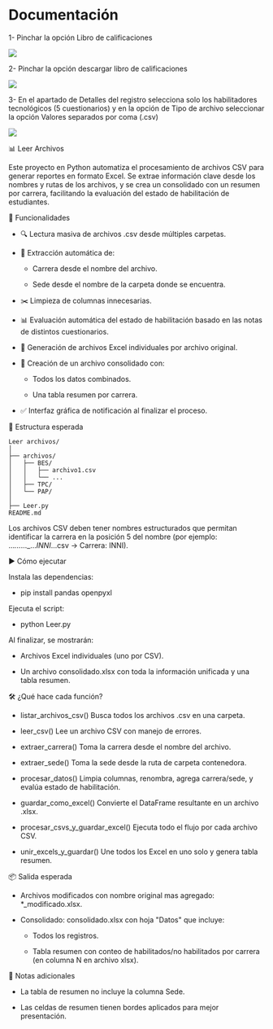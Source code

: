 <h1> Documentación</h1>
 
1-	Pinchar la opción Libro de calificaciones


<img src="https://lh3.googleusercontent.com/pw/AP1GczN43aea-KWNAmXGox0yU9BcLwb8WKb5RKQEXOjgH5yPneOSSUBf4ngt-iA2uP8Oq79tuJLCGQpmPhizFwmLxXoUNjQztTvJ58XCfC74BdHY2MRwTqoKVtcb0X3K5f6QDx7PIRh28i3mvzviHS4rMHig=w598-h259-s-no-gm?authuser=0">



2-	Pinchar la opción descargar libro de calificaciones


<img src="https://lh3.googleusercontent.com/pw/AP1GczNWTDoHsq9B7IgWM1Wg1GKk1Zy9-rnE1oFIxGlvOQisqRk8aRK9UsdU6lvtA0IZu3WcMD4Cx4Iecrfb9l5ADpk209rYUIk6mNwMAZKVEvbgyQSHqfmXea6n8z_rp_ezA6Smr_R4oRtyfkaETRxxrztY=w598-h174-s-no-gm?authuser=0">





3-	En el apartado de Detalles del registro selecciona solo los habilitadores tecnológicos (5 cuestionarios) y en la opción de Tipo de archivo seleccionar la opción Valores separados por coma (.csv)

<img src="https://lh3.googleusercontent.com/pw/AP1GczOtZpySaWJ7KAmWXQ0Sil8armR5MJFnYEr59s6humkndHy-uNwfC29At3a0Q0xKdnm0lOCV6mnuzKiMwY1Gb3JuunuD1pn_FauoAgvA8YXkOjVLZq40aqoJ42w8mUaoEJMt8V9nvO5WJyiqE9QNsKC2=w398-h682-s-no-gm?authuser=0">


📊 Leer Archivos

Este proyecto en Python automatiza el procesamiento de archivos CSV para generar reportes en formato Excel. Se extrae información clave desde los nombres y rutas de los archivos, y se crea un consolidado con un resumen por carrera, facilitando la evaluación del estado de habilitación de estudiantes.

🧩 Funcionalidades

- 🔍 Lectura masiva de archivos .csv desde múltiples carpetas.

- 📁 Extracción automática de:

  - Carrera desde el nombre del archivo.
  
  - Sede desde el nombre de la carpeta donde se encuentra.

- ✂️ Limpieza de columnas innecesarias.

- 📊 Evaluación automática del estado de habilitación basado en las notas de distintos cuestionarios.

- 📄 Generación de archivos Excel individuales por archivo original.

- 📘 Creación de un archivo consolidado con:

  - Todos los datos combinados.

  - Una tabla resumen por carrera.

- ✅ Interfaz gráfica de notificación al finalizar el proceso.

📂 Estructura esperada

```plaintext
Leer archivos/
│
├── archivos/
│   ├── BES/
│   │   ├── archivo1.csv
│   │   └── ...
│   ├── TPC/
│   └── PAP/
│
├── Leer.py
README.md
```

Los archivos CSV deben tener nombres estructurados que permitan identificar la carrera en la posición 5 del nombre (por ejemplo: ..._..._..._..._INNI_...csv → Carrera: INNI).

▶️ Cómo ejecutar

Instala las dependencias:

- pip install pandas openpyxl

Ejecuta el script:

- python Leer.py

Al finalizar, se mostrarán:

- Archivos Excel individuales (uno por CSV).

- Un archivo consolidado.xlsx con toda la información unificada y una tabla resumen.

🛠️ ¿Qué hace cada función?

- listar_archivos_csv()	Busca todos los archivos .csv en una carpeta.

- leer_csv()	Lee un archivo CSV con manejo de errores.

- extraer_carrera()	Toma la carrera desde el nombre del archivo.

- extraer_sede()	Toma la sede desde la ruta de carpeta contenedora.

- procesar_datos()	Limpia columnas, renombra, agrega carrera/sede, y evalúa estado de habilitación.

- guardar_como_excel()	Convierte el DataFrame resultante en un archivo .xlsx.

- procesar_csvs_y_guardar_excel()	Ejecuta todo el flujo por cada archivo CSV.

- unir_excels_y_guardar()	Une todos los Excel en uno solo y genera tabla resumen.

📦 Salida esperada

- Archivos modificados con nombre original mas agregado: *_modificado.xlsx.

- Consolidado: consolidado.xlsx con hoja "Datos" que incluye:

  - Todos los registros.

  - Tabla resumen con conteo de habilitados/no habilitados por carrera (en columna N en archivo xlsx).

📌 Notas adicionales

- La tabla de resumen no incluye la columna Sede.

- Las celdas de resumen tienen bordes aplicados para mejor presentación.

